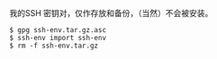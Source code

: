 我的SSH 密钥对，仅作存放和备份，（当然）不会被安装。

```
$ gpg ssh-env.tar.gz.asc
$ ssh-env import ssh-env
$ rm -f ssh-env.tar.gz
```

